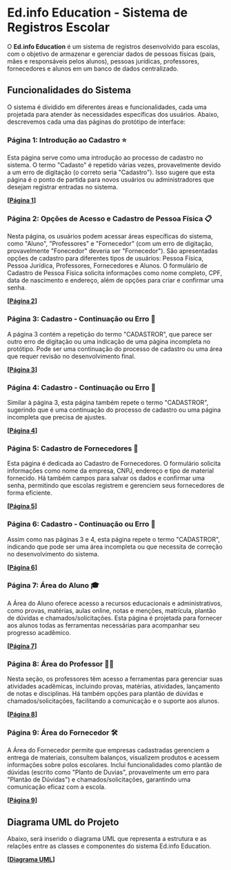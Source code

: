 # Ed.info Education - Sistema de Registros Escolar

O **Ed.info Education** é um sistema de registros desenvolvido para escolas, com o objetivo de armazenar e gerenciar dados de pessoas físicas (pais, mães e responsáveis pelos alunos), pessoas jurídicas, professores, fornecedores e alunos em um banco de dados centralizado.

## Funcionalidades do Sistema

O sistema é dividido em diferentes áreas e funcionalidades, cada uma projetada para atender às necessidades específicas dos usuários. Abaixo, descrevemos cada uma das páginas do protótipo de interface:

### Página 1: Introdução ao Cadastro ⭐

Esta página serve como uma introdução ao processo de cadastro no sistema. O termo "Cadasto" é repetido várias vezes, provavelmente devido a um erro de digitação (o correto seria "Cadastro"). Isso sugere que esta página é o ponto de partida para novos usuários ou administradores que desejam registrar entradas no sistema.

**[[Página 1](https://www.figma.com/proto/GpqEZBilGfjG0hlztxELx1/Untitled?node-id=1-3&t=435tSrOLNs3kYEtw-1)]**

### Página 2: Opções de Acesso e Cadastro de Pessoa Física 📋

Nesta página, os usuários podem acessar áreas específicas do sistema, como "Aluno", "Professores" e "Fornecedor" (com um erro de digitação, provavelmente "Fonecedor" deveria ser "Fornecedor"). São apresentadas opções de cadastro para diferentes tipos de usuários: Pessoa Física, Pessoa Jurídica, Professores, Fornecedores e Alunos. O formulário de Cadastro de Pessoa Física solicita informações como nome completo, CPF, data de nascimento e endereço, além de opções para criar e confirmar uma senha.

**[[Página 2](https://www.figma.com/proto/GpqEZBilGfjG0hlztxELx1/Untitled?node-id=8-72&t=435tSrOLNs3kYEtw-1)]**

### Página 3: Cadastro - Continuação ou Erro 🚧

A página 3 contém a repetição do termo "CADASTROR", que parece ser outro erro de digitação ou uma indicação de uma página incompleta no protótipo. Pode ser uma continuação do processo de cadastro ou uma área que requer revisão no desenvolvimento final.

**[[Página 3](https://www.figma.com/proto/GpqEZBilGfjG0hlztxELx1/Untitled?node-id=8-119&t=435tSrOLNs3kYEtw-1)]**

### Página 4: Cadastro - Continuação ou Erro 🚧

Similar à página 3, esta página também repete o termo "CADASTROR", sugerindo que é uma continuação do processo de cadastro ou uma página incompleta que precisa de ajustes.

**[[Página 4](https://www.figma.com/proto/GpqEZBilGfjG0hlztxELx1/Untitled?node-id=12-169&t=435tSrOLNs3kYEtw-1)]**

### Página 5: Cadastro de Fornecedores 🏢

Esta página é dedicada ao Cadastro de Fornecedores. O formulário solicita informações como nome da empresa, CNPJ, endereço e tipo de material fornecido. Há também campos para salvar os dados e confirmar uma senha, permitindo que escolas registrem e gerenciem seus fornecedores de forma eficiente.

**[[Página 5](https://www.figma.com/proto/GpqEZBilGfjG0hlztxELx1/Untitled?node-id=12-213&t=435tSrOLNs3kYEtw-1)]**

### Página 6: Cadastro - Continuação ou Erro 🚧

Assim como nas páginas 3 e 4, esta página repete o termo "CADASTROR", indicando que pode ser uma área incompleta ou que necessita de correção no desenvolvimento do sistema.

**[[Página 6](https://www.figma.com/proto/GpqEZBilGfjG0hlztxELx1/Untitled?node-id=12-258&t=435tSrOLNs3kYEtw-1)]**

### Página 7: Área do Aluno 🎓

A Área do Aluno oferece acesso a recursos educacionais e administrativos, como provas, matérias, aulas online, notas e menções, matrícula, plantão de dúvidas e chamados/solicitações. Esta página é projetada para fornecer aos alunos todas as ferramentas necessárias para acompanhar seu progresso acadêmico.

**[[Página 7](https://www.figma.com/proto/GpqEZBilGfjG0hlztxELx1/Untitled?node-id=14-303&t=435tSrOLNs3kYEtw-1)]**

### Página 8: Área do Professor 👩‍🏫

Nesta seção, os professores têm acesso a ferramentas para gerenciar suas atividades acadêmicas, incluindo provas, matérias, atividades, lançamento de notas e disciplinas. Há também opções para plantão de dúvidas e chamados/solicitações, facilitando a comunicação e o suporte aos alunos.

**[[Página 8](https://www.figma.com/proto/GpqEZBilGfjG0hlztxELx1/Untitled?node-id=14-360&t=435tSrOLNs3kYEtw-1)]**

### Página 9: Área do Fornecedor 🛠️

A Área do Fornecedor permite que empresas cadastradas gerenciem a entrega de materiais, consultem balanços, visualizem produtos e acessem informações sobre polos escolares. Inclui funcionalidades como plantão de dúvidas (escrito como "Planto de Duvias", provavelmente um erro para "Plantão de Dúvidas") e chamados/solicitações, garantindo uma comunicação eficaz com a escola.

**[[Página 9](https://www.figma.com/proto/GpqEZBilGfjG0hlztxELx1/Untitled?node-id=14-386&t=435tSrOLNs3kYEtw-1)]**

## Diagrama UML do Projeto

Abaixo, será inserido o diagrama UML que representa a estrutura e as relações entre as classes e componentes do sistema Ed.info Education.

**[[Diagrama UML](https://imgur.com/a/w2smQWM)]**
